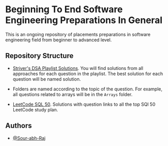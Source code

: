# Beginning To End Software Engineering Preparations In General

This is an ongoing repository of placements preparations in software engineering field from beginner to advanced level.

## Repository Structure

- [Striver's DSA Playlist Solutions](https://takeuforward.org/array/top-array-interview-questions-structured-path-with-video-solutions). You will find solutions from all approaches for each question in the playlist. The best solution for each question will be named solution.

- Folders are named according to the topic of the question. For example, all questions related to arrays will be in the `Arrays` folder.

  <!-- - [LeetCode](https://leetcode.com/). You will find solutions from all approaches for each question in the playlist. The best solution for each question will be named solution. -->

- [LeetCode SQL 50](https://leetcode.com/studyplan/top-sql-50/). Solutions with question links to all the top SQl 50 LeetCode study plan.

## Authors

- [@Sour-abh-Raj](https://www.github.com/Sour-abh-Raj)
